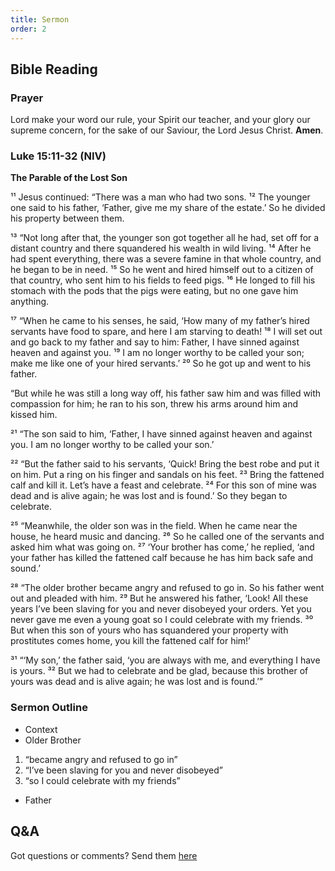 ```yaml
---
title: Sermon 
order: 2
---
```


## Bible Reading

### Prayer
Lord make your word our rule, your Spirit our teacher, and your glory our supreme concern, for the sake of our Saviour, the Lord Jesus Christ. **Amen**.

### Luke 15:11-32 (NIV)

**The Parable of the Lost Son**

¹¹ Jesus continued: “There was a man who had two sons. ¹² The younger one said to his father, ‘Father, give me my share of the estate.’ So he divided his property between them.

¹³ “Not long after that, the younger son got together all he had, set off for a distant country and there squandered his wealth in wild living. ¹⁴ After he had spent everything, there was a severe famine in that whole country, and he began to be in need. ¹⁵ So he went and hired himself out to a citizen of that country, who sent him to his fields to feed pigs. ¹⁶ He longed to fill his stomach with the pods that the pigs were eating, but no one gave him anything.

¹⁷ “When he came to his senses, he said, ‘How many of my father’s hired servants have food to spare, and here I am starving to death! ¹⁸ I will set out and go back to my father and say to him: Father, I have sinned against heaven and against you. ¹⁹ I am no longer worthy to be called your son; make me like one of your hired servants.’ ²⁰ So he got up and went to his father.

“But while he was still a long way off, his father saw him and was filled with compassion for him; he ran to his son, threw his arms around him and kissed him.

²¹ “The son said to him, ‘Father, I have sinned against heaven and against you. I am no longer worthy to be called your son.’

²² “But the father said to his servants, ‘Quick! Bring the best robe and put it on him. Put a ring on his finger and sandals on his feet. ²³ Bring the fattened calf and kill it. Let’s have a feast and celebrate. ²⁴ For this son of mine was dead and is alive again; he was lost and is found.’ So they began to celebrate.

²⁵ “Meanwhile, the older son was in the field. When he came near the house, he heard music and dancing. ²⁶ So he called one of the servants and asked him what was going on. ²⁷ ‘Your brother has come,’ he replied, ‘and your father has killed the fattened calf because he has him back safe and sound.’

²⁸ “The older brother became angry and refused to go in. So his father went out and pleaded with him. ²⁹ But he answered his father, ‘Look! All these years I’ve been slaving for you and never disobeyed your orders. Yet you never gave me even a young goat so I could celebrate with my friends. ³⁰ But when this son of yours who has squandered your property with prostitutes comes home, you kill the fattened calf for him!’

³¹ “‘My son,’ the father said, ‘you are always with me, and everything I have is yours. ³² But we had to celebrate and be glad, because this brother of yours was dead and is alive again; he was lost and is found.’”


### Sermon Outline
- Context
- Older Brother
1. “became angry and refused to go in”
2. “I’ve been slaving for you and never disobeyed”
3. “so I could celebrate with my friends”
- Father

## Q&A
Got questions or comments? Send them [here](https://tinyurl.com/SGHACQuestionsAnswers)
